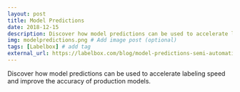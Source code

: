 ```yaml
---
layout: post
title: Model Predictions
date: 2018-12-15
description: Discover how model predictions can be used to accelerate labeling speed and improve the accuracy of production models. # Add post description (optional)
img: modelpredictions.png # Add image post (optional)
tags: [Labelbox] # add tag
external_url: https://labelbox.com/blog/model-predictions-semi-automatic-labeling-and-quality-assurance-in-production/
---
```


Discover how model predictions can be used to accelerate labeling speed and improve the accuracy of production models.
